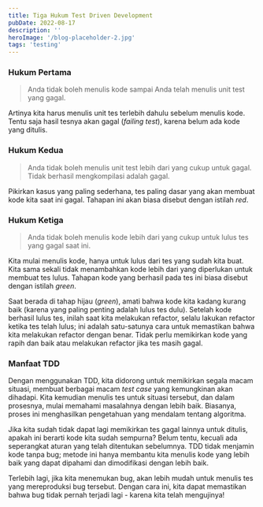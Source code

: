 ```yaml
---
title: Tiga Hukum Test Driven Development
pubDate: 2022-08-17
description: ''
heroImage: '/blog-placeholder-2.jpg'
tags: 'testing'
---
```


### Hukum Pertama 

> Anda tidak boleh menulis kode sampai Anda telah menulis unit test yang gagal.

Artinya kita harus menulis unit tes terlebih dahulu sebelum menulis kode. 
Tentu saja hasil tesnya akan gagal (*failing test*), karena belum ada kode yang ditulis. 

### Hukum Kedua 

> Anda tidak boleh menulis unit test lebih dari yang cukup untuk gagal. 
> Tidak berhasil mengkompilasi adalah gagal.

Pikirkan kasus yang paling sederhana, tes paling dasar yang akan membuat kode kita saat ini gagal.
Tahapan ini akan biasa disebut dengan istilah *red*.

### Hukum Ketiga 

> Anda tidak boleh menulis kode lebih dari yang cukup untuk lulus tes yang gagal saat ini.

Kita mulai menulis kode, hanya untuk lulus dari tes yang sudah kita buat. 
Kita sama sekali tidak menambahkan kode lebih dari yang diperlukan untuk membuat tes lulus. 
Tahapan kode yang berhasil pada tes ini biasa disebut dengan istilah *green*.

Saat berada di tahap hijau (*green*), amati bahwa kode kita kadang kurang baik 
(karena yang paling penting adalah lulus tes dulu). 
Setelah kode berhasil lulus tes, inilah saat kita melakukan refactor, 
selalu lakukan refactor ketika tes telah lulus; 
ini adalah satu-satunya cara untuk memastikan bahwa kita melakukan refactor dengan benar. 
Tidak perlu memikirkan kode yang rapih dan baik atau melakukan refactor jika tes masih gagal.

### Manfaat TDD 

Dengan menggunakan TDD, kita didorong untuk memikirkan segala macam situasi, 
membuat berbagai macam *test case* yang kemungkinan akan dihadapi. 
Kita kemudian menulis tes untuk situasi tersebut, dan dalam prosesnya, 
mulai memahami masalahnya dengan lebih baik. Biasanya, proses ini menghasilkan pengetahuan 
yang mendalam tentang algoritma. 

Jika kita sudah tidak dapat lagi memikirkan tes gagal lainnya untuk ditulis, 
apakah ini berarti kode kita sudah sempurna? Belum tentu, kecuali ada seperangkat aturan 
yang telah ditentukan sebelumnya. TDD tidak menjamin kode tanpa bug; 
metode ini hanya membantu kita menulis kode yang lebih baik 
yang dapat dipahami dan dimodifikasi dengan lebih baik.

Terlebih lagi, jika kita menemukan bug, akan lebih mudah untuk menulis tes 
yang mereproduksi bug tersebut. Dengan cara ini, kita dapat memastikan 
bahwa bug tidak pernah terjadi lagi - karena kita telah mengujinya!

